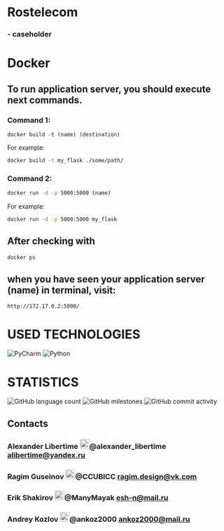 # Rostelecom
### - caseholder

# Docker
## To run application server, you should execute next commands.
### Command 1:

```docker
docker build -t (name) (destination)
```
For example: 
```bash
docker build -t my_flask ./some/path/
```
### Command 2:
```bash
docker run -d -p 5000:5000 (name)
```
For example: 
```bash
docker run -d -p 5000:5000 my_flask
```

## After checking with 
```bash
docker ps
```
## when you have seen your application server (name) in terminal, visit:
```http
http://172.17.0.2:5000/
```

# USED TECHNOLOGIES
![PyCharm](https://img.shields.io/badge/pycharm-143?style=for-the-badge&logo=pycharm&logoColor=black&color=black&labelColor=green)
![Python](https://img.shields.io/badge/python-3670A0?style=for-the-badge&logo=python&logoColor=ffdd54)
# STATISTICS
![GitHub language count](https://img.shields.io/github/languages/count/TheFirstKingOfKings/Travel?style=for-the-badge)
![GitHub milestones](https://img.shields.io/github/milestones/all/TheFirstKingOfKings/Travel?style=for-the-badge)
![GitHub commit activity](https://img.shields.io/github/commit-activity/w/TheFirstKingOfKings/Travel?style=for-the-badge)

## Contacts
### Alexander Libertime <img altr="Telegram" width="22px" src="https://cdn.jsdelivr.net/npm/simple-icons@5.12.0/icons/telegram.svg" />@alexander_libertime alibertime@yandex.ru

### Ragim Guseinov      <img altr="Telegram" width="22px" src="https://cdn.jsdelivr.net/npm/simple-icons@5.12.0/icons/telegram.svg" />@CCUBICC ragim.design@vk.com

### Erik Shakirov       <img altr="Telegram" width="22px" src="https://cdn.jsdelivr.net/npm/simple-icons@5.12.0/icons/telegram.svg" />@ManyMayak esh-n@mail.ru

### Andrey Kozlov      <img altr="Telegram" width="22px" src="https://cdn.jsdelivr.net/npm/simple-icons@5.12.0/icons/telegram.svg" />@ankoz2000 ankoz2000@mail.ru
